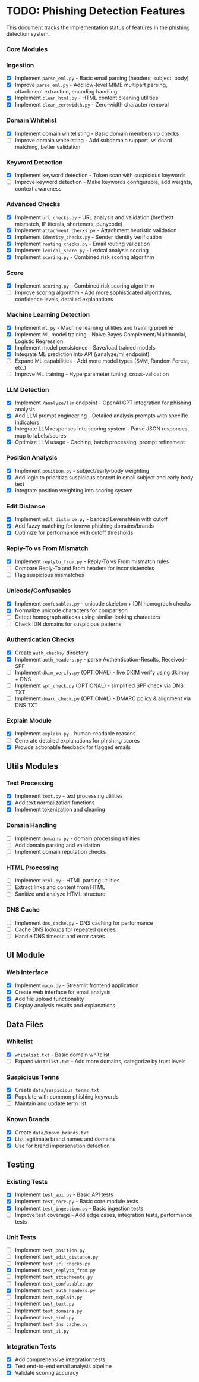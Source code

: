 # TODO: Phishing Detection Features

This document tracks the implementation status of features in the phishing detection system.

### Core Modules

### Ingestion

- [x] Implement `parse_eml.py` - Basic email parsing (headers, subject, body)
- [x] Improve `parse_eml.py` - Add low-level MIME multipart parsing, attachment extraction, encoding handling
- [x] Implement `clean_html.py` - HTML content cleaning utilities
- [x] Implement `clean_zerowidth.py` - Zero-width character removal

### Domain Whitelist

- [x] Implement domain whitelisting - Basic domain membership checks
- [ ] Improve domain whitelisting - Add subdomain support, wildcard matching, better validation

### Keyword Detection

- [x] Implement keyword detection - Token scan with suspicious keywords
- [ ] Improve keyword detection - Make keywords configurable, add weights, context awareness

### Advanced Checks

- [x] Implement `url_checks.py` - URL analysis and validation (href/text mismatch, IP literals, shorteners, punycode)
- [x] Implement `attachment_checks.py` - Attachment heuristic validation
- [x] Implement `identity_checks.py` - Sender identity verification
- [x] Implement `routing_checks.py` - Email routing validation
- [x] Implement `lexical_score.py` - Lexical analysis scoring
- [x] Implement `scoring.py` - Combined risk scoring algorithm

### Score

- [x] Implement `scoring.py` - Combined risk scoring algorithm
- [ ] Improve scoring algorithm - Add more sophisticated algorithms, confidence levels, detailed explanations

### Machine Learning Detection

- [x] Implement `ml.py` - Machine learning utilities and training pipeline
- [x] Implement ML model training - Naive Bayes Complement/Multinomial, Logistic Regression
- [x] Implement model persistence - Save/load trained models
- [x] Integrate ML prediction into API (/analyze/ml endpoint)
- [ ] Expand ML capabilities - Add more model types (SVM, Random Forest, etc.)
- [ ] Improve ML training - Hyperparameter tuning, cross-validation

### LLM Detection

- [x] Implement `/analyze/llm` endpoint - OpenAI GPT integration for phishing analysis
- [x] Add LLM prompt engineering - Detailed analysis prompts with specific indicators
- [x] Integrate LLM responses into scoring system - Parse JSON responses, map to labels/scores
- [x] Optimize LLM usage - Caching, batch processing, prompt refinement

### Position Analysis

- [x] Implement `position.py` - subject/early-body weighting
- [x] Add logic to prioritize suspicious content in email subject and early body text
- [x] Integrate position weighting into scoring system

### Edit Distance

- [x] Implement `edit_distance.py` - banded Levenshtein with cutoff
- [x] Add fuzzy matching for known phishing domains/brands
- [x] Optimize for performance with cutoff thresholds

### Reply-To vs From Mismatch

- [x] Implement `replyto_from.py` - Reply-To vs From mismatch rules
- [ ] Compare Reply-To and From headers for inconsistencies
- [ ] Flag suspicious mismatches

### Unicode/Confusables

- [x] Implement `confusables.py` - unicode skeleton + IDN homograph checks
- [x] Normalize unicode characters for comparison
- [ ] Detect homograph attacks using similar-looking characters
- [ ] Check IDN domains for suspicious patterns

### Authentication Checks

- [x] Create `auth_checks/` directory
- [x] Implement `auth_headers.py` - parse Authentication-Results, Received-SPF
- [ ] Implement `dkim_verify.py` (OPTIONAL) - live DKIM verify using dkimpy + DNS
- [ ] Implement `spf_check.py` (OPTIONAL) - simplified SPF check via DNS TXT
- [ ] Implement `dmarc_check.py` (OPTIONAL) - DMARC policy & alignment via DNS TXT

### Explain Module

- [x] Implement `explain.py` - human-readable reasons
- [ ] Generate detailed explanations for phishing scores
- [x] Provide actionable feedback for flagged emails

## Utils Modules

### Text Processing

- [x] Implement `text.py` - text processing utilities
- [x] Add text normalization functions
- [x] Implement tokenization and cleaning

### Domain Handling

- [ ] Implement `domains.py` - domain processing utilities
- [ ] Add domain parsing and validation
- [ ] Implement domain reputation checks

### HTML Processing

- [ ] Implement `html.py` - HTML parsing utilities
- [ ] Extract links and content from HTML
- [ ] Sanitize and analyze HTML structure

### DNS Cache

- [ ] Implement `dns_cache.py` - DNS caching for performance
- [ ] Cache DNS lookups for repeated queries
- [ ] Handle DNS timeout and error cases

## UI Module

### Web Interface

- [x] Implement `main.py` - Streamlit frontend application
- [x] Create web interface for email analysis
- [x] Add file upload functionality
- [x] Display analysis results and explanations

## Data Files

### Whitelist

- [x] `whitelist.txt` - Basic domain whitelist
- [ ] Expand `whitelist.txt` - Add more domains, categorize by trust levels

### Suspicious Terms

- [x] Create `data/suspicious_terms.txt`
- [x] Populate with common phishing keywords
- [ ] Maintain and update term list

### Known Brands

- [x] Create `data/known_brands.txt`
- [x] List legitimate brand names and domains
- [x] Use for brand impersonation detection

## Testing

### Existing Tests

- [x] Implement `test_api.py` - Basic API tests
- [x] Implement `test_core.py` - Basic core module tests
- [x] Implement `test_ingestion.py` - Basic ingestion tests
- [ ] Improve test coverage - Add edge cases, integration tests, performance tests

### Unit Tests

- [ ] Implement `test_position.py`
- [ ] Implement `test_edit_distance.py`
- [ ] Implement `test_url_checks.py`
- [x] Implement `test_replyto_from.py`
- [ ] Implement `test_attachments.py`
- [ ] Implement `test_confusables.py`
- [x] Implement `test_auth_headers.py`
- [ ] Implement `test_explain.py`
- [ ] Implement `test_text.py`
- [ ] Implement `test_domains.py`
- [ ] Implement `test_html.py`
- [ ] Implement `test_dns_cache.py`
- [ ] Implement `test_ui.py`

### Integration Tests

- [x] Add comprehensive integration tests
- [x] Test end-to-end email analysis pipeline
- [x] Validate scoring accuracy
